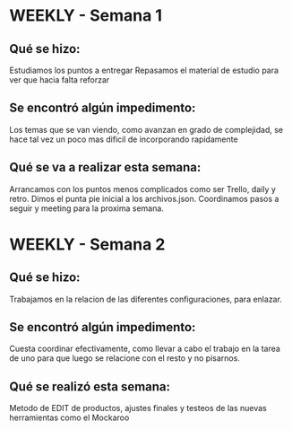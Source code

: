 # WEEKLY - Semana 1

## Qué se hizo: 
Estudiamos los puntos a entregar
Repasamos el material de estudio para ver que hacia falta reforzar

## Se encontró algún impedimento: 
Los temas que se van viendo, como avanzan en grado de complejidad, se hace tal vez un poco mas dificil de incorporando rapidamente

## Qué se va a realizar esta semana:
Arrancamos con los puntos menos complicados como ser Trello, daily y retro. 
Dimos el punta pie inicial a los archivos.json. 
Coordinamos pasos a seguir y meeting para la proxima semana. 

# WEEKLY - Semana 2

## Qué se hizo: 
Trabajamos en la relacion de las diferentes configuraciones, para enlazar. 


## Se encontró algún impedimento:
Cuesta coordinar efectivamente, como llevar a cabo el trabajo en la tarea de uno para que luego se relacione con el resto y no pisarnos. 

## Qué se realizó esta semana: 
Metodo de EDIT de productos, ajustes finales y testeos de las nuevas herramientas como el Mockaroo
